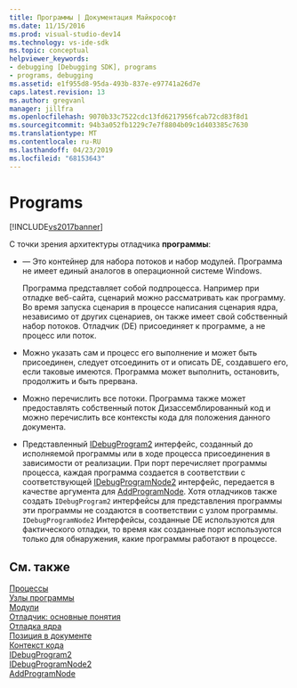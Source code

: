 ```yaml
---
title: Программы | Документация Майкрософт
ms.date: 11/15/2016
ms.prod: visual-studio-dev14
ms.technology: vs-ide-sdk
ms.topic: conceptual
helpviewer_keywords:
- debugging [Debugging SDK], programs
- programs, debugging
ms.assetid: e1f955d8-95da-493b-837e-e97741a26d7e
caps.latest.revision: 13
ms.author: gregvanl
manager: jillfra
ms.openlocfilehash: 9070b33c7522cdc13fd6217956fcab72cd83f8d1
ms.sourcegitcommit: 94b3a052fb1229c7e7f8804b09c1d403385c7630
ms.translationtype: MT
ms.contentlocale: ru-RU
ms.lasthandoff: 04/23/2019
ms.locfileid: "68153643"
---
```

# <a name="programs"></a>Programs
[!INCLUDE[vs2017banner](../../includes/vs2017banner.md)]

С точки зрения архитектуры отладчика **программы**:  
  
- — Это контейнер для набора потоков и набор модулей. Программа не имеет единый аналогов в операционной системе Windows.  
  
     Программа представляет собой подпроцесса. Например при отладке веб-сайта, сценарий можно рассматривать как программу. Во время запуска сценария в процессе написания сценария ядра, независимо от других сценариев, он также имеет свой собственный набор потоков. Отладчик (DE) присоединяет к программе, а не процесс или поток.  
  
- Можно указать сам и процесс его выполнение и может быть присоединен, следует отсоединить от и описать DE, создавшего его, если таковые имеются. Программа может выполнить, остановить, продолжить и быть прервана.  
  
- Можно перечислить все потоки. Программа также может предоставлять собственный поток Дизассемблированный код и можно перечислить все контексты кода для положения данного документа.  
  
- Представленный [IDebugProgram2](../../extensibility/debugger/reference/idebugprogram2.md) интерфейс, созданный до исполняемой программы или в ходе процесса присоединения в зависимости от реализации. При порт перечисляет программы процесса, каждая программа создается в соответствии с соответствующей [IDebugProgramNode2](../../extensibility/debugger/reference/idebugprogramnode2.md) интерфейс, передается в качестве аргумента для [AddProgramNode](../../extensibility/debugger/reference/idebugportnotify2-addprogramnode.md). Хотя отладчиков также создать `IDebugProgram2` интерфейсы для представления программы эти программы не создаются в соответствии с узлом программы. `IDebugProgramNode2` Интерфейсы, созданные DE используются для фактического отладки, то время как созданные порт используются только для обнаружения, какие программы работают в процессе.  
  
## <a name="see-also"></a>См. также  
 [Процессы](../../extensibility/debugger/processes.md)   
 [Узлы программы](../../extensibility/debugger/program-nodes.md)   
 [Модули](../../extensibility/debugger/modules.md)   
 [Отладчик: основные понятия](../../extensibility/debugger/debugger-concepts.md)   
 [Отладка ядра](../../extensibility/debugger/debug-engine.md)   
 [Позиция в документе](../../extensibility/debugger/document-position.md)   
 [Контекст кода](../../extensibility/debugger/code-context.md)   
 [IDebugProgram2](../../extensibility/debugger/reference/idebugprogram2.md)   
 [IDebugProgramNode2](../../extensibility/debugger/reference/idebugprogramnode2.md)   
 [AddProgramNode](../../extensibility/debugger/reference/idebugportnotify2-addprogramnode.md)
